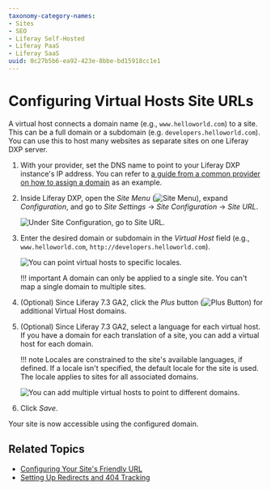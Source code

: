 ```yaml
---
taxonomy-category-names:
- Sites
- SEO
- Liferay Self-Hosted
- Liferay PaaS
- Liferay SaaS
uuid: 0c27b5b6-ea92-423e-8bbe-bd15918cc1e1
---
```


# Configuring Virtual Hosts Site URLs

A virtual host connects a domain name (e.g., `www.helloworld.com`) to a site. This can be a full domain or a subdomain (e.g. `developers.helloworld.com`). You can use this to host many websites as separate sites on one Liferay DXP server. 

1. With your provider, set the DNS name to point to your Liferay DXP instance's IP address. You can refer to [a guide from a common provider on how to assign a domain](https://www.bluehost.com/help/article/how-to-assign-a-domain) as an example.

1. Inside Liferay DXP, open the *Site Menu* (![Site Menu](../../../images/icon-product-menu.png)), expand *Configuration*, and go to *Site Settings* &rarr; *Site Configuration* &rarr; *Site URL*.

   ![Under Site Configuration, go to Site URL.](./configuring-virtual-hosts-site-urls/images/01.png)

1. Enter the desired domain or subdomain in the *Virtual Host* field (e.g., `www.helloworld.com`, `http://developers.helloworld.com`).

   ![You can point virtual hosts to specific locales.](./configuring-virtual-hosts-site-urls/images/02.png)

   !!! important
       A domain can only be applied to a single site. You can't map a single domain to multiple sites.

1. (Optional) Since Liferay 7.3 GA2, click the *Plus* button (![Plus Button](../../../images/icon-plus.png)) for additional Virtual Host domains.

1. (Optional) Since Liferay 7.3 GA2, select a language for each virtual host. If you have a domain for each translation of a site, you can add a virtual host for each domain.

   !!! note
       Locales are constrained to the site's available languages, if defined. If a locale isn't specified, the default locale for the site is used. The locale applies to sites for all associated domains.

   ![You can add multiple virtual hosts to point to different domains.](./configuring-virtual-hosts-site-urls/images/03.png)

1. Click *Save*.

Your site is now accessible using the configured domain.

## Related Topics

- [Configuring Your Site's Friendly URL](./configuring-your-sites-friendly-url.md)
- [Setting Up Redirects and 404 Tracking](./setting-up-redirects-and-404-tracking.md)

